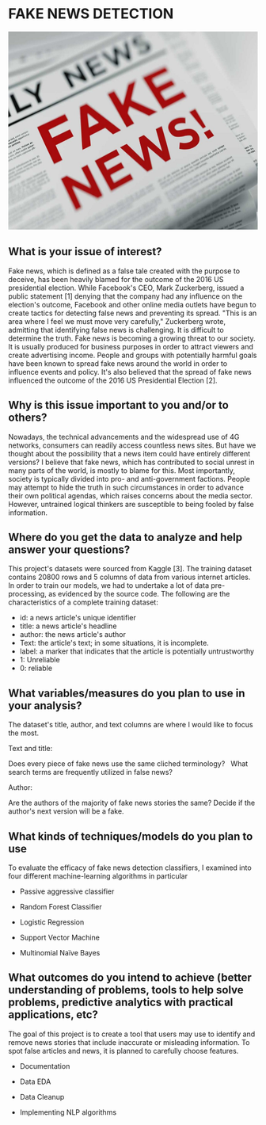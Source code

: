 # FAKE NEWS DETECTION

<img src="fakenews.jpeg" width="700" height="400">







## What is your issue of interest?

Fake news, which is defined as a false tale created with the purpose to deceive, has been heavily blamed for the outcome of the 2016 US presidential election. While Facebook's CEO, Mark Zuckerberg, issued a public statement [1] denying that the company had any influence on the election's outcome, Facebook and other online media outlets have begun to create tactics for detecting false news and preventing its spread. "This is an area where I feel we must move very carefully," Zuckerberg wrote, admitting that identifying false news is challenging. It is difficult to determine the truth. Fake news is becoming a growing threat to our society. It is usually produced for business purposes in order to attract viewers and create advertising income. People and groups with potentially harmful goals have been known to spread fake news around the world in order to influence events and policy. It's also believed that the spread of fake news influenced the outcome of the 2016 US Presidential Election [2].

## Why is this issue important to you and/or to others?

Nowadays, the technical advancements and the widespread use of 4G networks, consumers can readily access countless news sites. But have we thought about the possibility that a news item could have entirely different versions? I believe that fake news, which has contributed to social unrest in many parts of the world, is mostly to blame for this.
Most importantly, society is typically divided into pro- and anti-government factions. People may attempt to hide the truth in such circumstances in order to advance their own political agendas, which raises concerns about the media sector. However, untrained logical thinkers are susceptible to being fooled by false information.

## Where do you get the data to analyze and help answer your questions?

This project's datasets were sourced from Kaggle [3]. The training dataset contains 20800 rows and 5 columns of data from various internet articles. In order to train our models, we had to undertake a lot of data pre-processing, as evidenced by the source code.
The following are the characteristics of a complete training dataset:
- id: a news article's unique identifier
- title: a news article's headline
- author: the news article's author
- Text: the article's text; in some situations, it is incomplete.
- label: a marker that indicates that the article is potentially untrustworthy                                        
- 1: Unreliable 
- 0: reliable

## What variables/measures do you plan to use in your analysis?
The dataset's title, author, and text columns are where I would like to focus the most.

Text and title:

Does every piece of fake news use the same cliched terminology?   What search terms are frequently utilized in false news?

Author:

Are the authors of the majority of fake news stories the same? Decide if the author's next version will be a fake.

## What kinds of techniques/models do you plan to use
To evaluate the efficacy of fake news detection classifiers, I examined into four different machine-learning algorithms in particular
- Passive aggressive classifier

- Random Forest Classifier

- Logistic Regression

- Support Vector Machine

- Multinomial Naïve Bayes

## What outcomes do you intend to achieve (better understanding of problems, tools to help solve problems, predictive analytics with practical applications, etc?

The goal of this project is to create a tool that users may use to identify and remove news stories that include inaccurate or misleading information. To spot false articles and news, it is planned to carefully choose features.
- Documentation

- Data EDA

- Data Cleanup

- Implementing NLP algorithms


